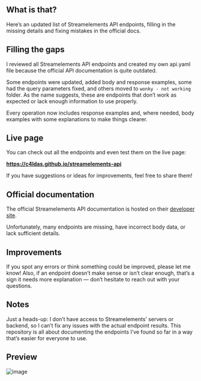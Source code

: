 ## What is that?

Here’s an updated list of Streamelements API endpoints, filling in the missing details and fixing mistakes in the official docs.

## Filling the gaps

I reviewed all Streamelements API endpoints and created my own api.yaml file because the official API documentation is quite outdated.

Some endpoints were updated, added body and response examples, some had the query parameters fixed, and others moved to `wonky - not working` folder. As the name suggests, these are endpoints that don’t work as expected or lack enough information to use properly.

Every operation now includes response examples and, where needed, body examples with some explanations to make things clearer.

## Live page

You can check out all the endpoints and even test them on the live page:

**https://c4ldas.github.io/streamelements-api**

If you have suggestions or ideas for improvements, feel free to share them!

## Official documentation

The official Streamelements API documentation is hosted on their [developer site](https://dev.streamelements.com).

Unfortunately, many endpoints are missing, have incorrect body data, or lack sufficient details.

## Improvements

If you spot any errors or think something could be improved, please let me know!
Also, if an endpoint doesn’t make sense or isn’t clear enough, that’s a sign it needs more explanation — don’t hesitate to reach out with your questions.

## Notes

Just a heads-up: I don’t have access to Streamelements’ servers or backend, so I can’t fix any issues with the actual endpoint results. This repository is all about documenting the endpoints I’ve found so far in a way that’s easier for everyone to use.

## Preview

![image](https://github.com/user-attachments/assets/12fd5486-a4fc-424f-acca-803ddb81d111)
